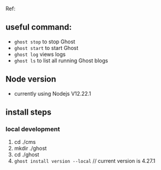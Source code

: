 Ref:

## useful command:

- `ghost stop` to stop Ghost
- `ghost start` to start Ghost
- `ghost log` views logs
- `ghost ls` to list all running Ghost blogs

## Node version

- currently using Nodejs V12.22.1

## install steps

### local development

1. cd ./cms
2. mkdir ./ghost
3. cd ./ghost
4. `ghost install version --local` // current version is 4.27.1
